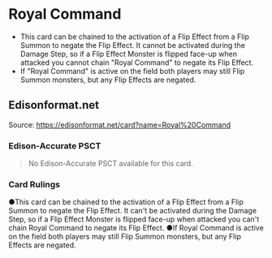 # Royal Command

*   This card can be chained to the activation of a Flip Effect from a Flip Summon to negate the Flip Effect. It cannot be activated during the Damage Step, so if a Flip Effect Monster is flipped face-up when attacked you cannot chain "Royal Command" to negate its Flip Effect.
*   If "Royal Command" is active on the field both players may still Flip Summon monsters, but any Flip Effects are negated.

## Edisonformat.net

Source: https://edisonformat.net/card?name=Royal%20Command

### Edison-Accurate PSCT

> No Edison-Accurate PSCT available for this card.

### Card Rulings

●This card can be chained to the activation of a Flip Effect from a Flip Summon to negate the Flip Effect. It can't be activated during the Damage Step, so if a Flip Effect Monster is flipped face-up when attacked you can't chain Royal Command to negate its Flip Effect.
●If Royal Command is active on the field both players may still Flip Summon monsters, but any Flip Effects are negated.
            